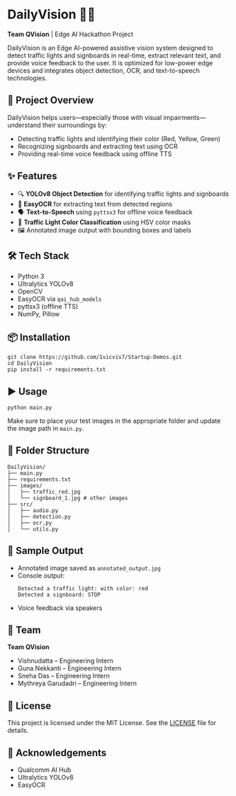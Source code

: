 
<!DOCTYPE html>
<html lang="en">
<head>
    <meta charset="UTF-8">
</head>
<body>

<h1>DailyVision 🚦🧠</h1>
<p><strong>Team QVision</strong> | Edge AI Hackathon Project</p>

<p>DailyVision is an Edge AI-powered assistive vision system designed to detect traffic lights and signboards in real-time, extract relevant text, and provide voice feedback to the user. It is optimized for low-power edge devices and integrates object detection, OCR, and text-to-speech technologies.</p>

<h2>🚀 Project Overview</h2>
<p>DailyVision helps users—especially those with visual impairments—understand their surroundings by:</p>
<ul>
    <li>Detecting traffic lights and identifying their color (Red, Yellow, Green)</li>
    <li>Recognizing signboards and extracting text using OCR</li>
    <li>Providing real-time voice feedback using offline TTS</li>
</ul>

<h2>✨ Features</h2>
<ul>
    <li>🔍 <strong>YOLOv8 Object Detection</strong> for identifying traffic lights and signboards</li>
    <li>🧾 <strong>EasyOCR</strong> for extracting text from detected regions</li>
    <li>🗣️ <strong>Text-to-Speech</strong> using <code>pyttsx3</code> for offline voice feedback</li>
    <li>🎨 <strong>Traffic Light Color Classification</strong> using HSV color masks</li>
    <li>🖼️ Annotated image output with bounding boxes and labels</li>
</ul>

<h2>🛠️ Tech Stack</h2>
<ul>
    <li>Python 3</li>
    <li>Ultralytics YOLOv8</li>
    <li>OpenCV</li>
    <li>EasyOCR via <code>qai_hub_models</code></li>
    <li>pyttsx3 (offline TTS)</li>
    <li>NumPy, Pillow</li>
</ul>

<h2>📦 Installation</h2>
<pre><code>git clone https://github.com/1vicvis7/Startup-Demos.git
cd DailyVision
pip install -r requirements.txt
</code></pre>

<h2>▶️ Usage</h2>
<pre><code>python main.py</code></pre>
<p>Make sure to place your test images in the appropriate folder and update the image path in <code>main.py</code>.</p>

<h2>📁 Folder Structure</h2>
<pre><code>DailyVision/
├── main.py
├── requirements.txt
├── images/
│   ├── traffic_red.jpg
│   └── signboard_1.jpg # other images
├── src/
│   ├── audio.py
│   ├── detection.py
│   ├── ocr.py
│   └── utils.py
</code></pre>

<h2>🧪 Sample Output</h2>
<ul>
    <li>Annotated image saved as <code>annotated_output.jpg</code></li>
    <li>Console output:
        <pre><code>Detected a traffic light: with color: red
Detected a signboard: STOP</code></pre>
    </li>
    <li>Voice feedback via speakers</li>
</ul>

<h2>👥 Team</h2>
<p><strong>Team QVision</strong></p>
<ul>
    <li>Vishnudatta – Engineering Intern</li>
    <li>Guna Nekkanti – Engineering Intern</li>
    <li>Sneha Das – Engineering Intern</li>
    <li>Mythreya Garudadri – Engineering Intern</li>
</ul>

<h2>📄 License</h2>
<p>This project is licensed under the MIT License. See the <a href="https://github.com/qualcomm/Startup-Demos/blob/main/LICENSE.txt">LICENSE</a> file for details.</p>

<h2>🏁 Acknowledgements</h2>
<ul>
    <li>Qualcomm AI Hub</li>
    <li>Ultralytics YOLOv8</li>
    <li>EasyOCR</li>
</ul>

</body>
</html>
